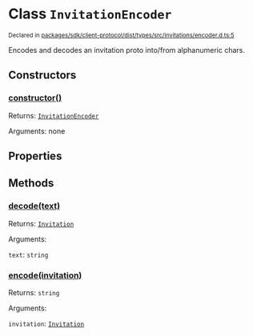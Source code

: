 # Class `InvitationEncoder`
<sub>Declared in [packages/sdk/client-protocol/dist/types/src/invitations/encoder.d.ts:5]()</sub>


Encodes and decodes an invitation proto into/from alphanumeric chars.


## Constructors
### [constructor()]()



Returns: <code>[InvitationEncoder](/api/@dxos/react-client/classes/InvitationEncoder)</code>

Arguments: none


## Properties


## Methods
### [decode(text)]()



Returns: <code>[Invitation](/api/@dxos/react-client/interfaces/Invitation)</code>

Arguments: 

`text`: <code>string</code>

### [encode(invitation)]()



Returns: <code>string</code>

Arguments: 

`invitation`: <code>[Invitation](/api/@dxos/react-client/interfaces/Invitation)</code>
